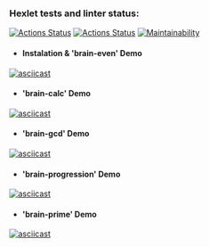 ### Hexlet tests and linter status:

[![Actions Status](https://github.com/AnastasiaKv/frontend-project-lvl1/workflows/hexlet-check/badge.svg)](https://github.com/AnastasiaKv/frontend-project-lvl1/actions)
[![Actions Status](https://github.com/AnastasiaKv/frontend-project-lvl1/workflows/linter-check/badge.svg)](https://github.com/AnastasiaKv/frontend-project-lvl1/actions)
[![Maintainability](https://api.codeclimate.com/v1/badges/a2bad59061358c6576b0/maintainability)](https://codeclimate.com/github/AnastasiaKv/frontend-project-lvl1/maintainability)

- #### Instalation & 'brain-even' Demo

[![asciicast](https://asciinema.org/a/4AhupeGxPq4KhdRPMvHGGRCfT.svg)](https://asciinema.org/a/4AhupeGxPq4KhdRPMvHGGRCfT)

- #### 'brain-calc' Demo

[![asciicast](https://asciinema.org/a/ylVk29B39sN2ofFg5kZd7vdM2.svg)](https://asciinema.org/a/ylVk29B39sN2ofFg5kZd7vdM2)

- #### 'brain-gcd' Demo

[![asciicast](https://asciinema.org/a/UhbYvTgbvkJdMhACKZgCMrTWY.svg)](https://asciinema.org/a/UhbYvTgbvkJdMhACKZgCMrTWY)

- #### 'brain-progression' Demo

[![asciicast](https://asciinema.org/a/R3Y4kbsIZzrf6VEv7itjmyUiU.svg)](https://asciinema.org/a/R3Y4kbsIZzrf6VEv7itjmyUiU)

- #### 'brain-prime' Demo

[![asciicast](https://asciinema.org/a/rsOj6QRIJCdKyjwcaHFGdkz6v.svg)](https://asciinema.org/a/rsOj6QRIJCdKyjwcaHFGdkz6v)
